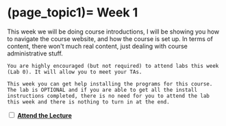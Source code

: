 (page_topic1)=
Week 1
=======================

This week we will be doing course introductions, I will be showing you how to navigate the course website, and how the course is set up. 
In terms of content, there won't much real content, just dealing with course administrative stuff.

```{tip}
You are highly encouraged (but not required) to attend labs this week (Lab 0). It will allow you to meet your TAs.

This week you can get help installing the programs for this course. The lab is OPTIONAL and if you are able to get all the install instructions completed, there is no need for you to attend the lab this week and there is nothing to turn in at the end.
```
<label><input type="checkbox" id="week02_task1" class="box"> [**Attend the Lecture**](./lab.md) </input></label>

